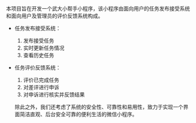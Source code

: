 本项目旨在开发一个武大小帮手小程序，该小程序由面向用户的任务发布接受系统和面向用户及管理员的评价反馈系统构成。

- 任务发布接受系统：

  1. 发布接受任务
  2. 实时更新任务情况
  3. 查看历史任务

- 任务评价反馈系统：

  1. 评价已完成任务
  2. 对差评进行申诉
  3. 对申诉进行核实并反馈结果

  除此之外，我们还考虑了系统的安全性、可靠性和易用性，致力于实现一个界面简洁直观、后台安全可靠的便利生活的微信小程序。

  

